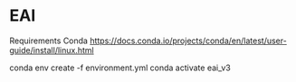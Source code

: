 # EAI

Requirements
Conda https://docs.conda.io/projects/conda/en/latest/user-guide/install/linux.html

conda env create -f environment.yml
conda activate eai_v3